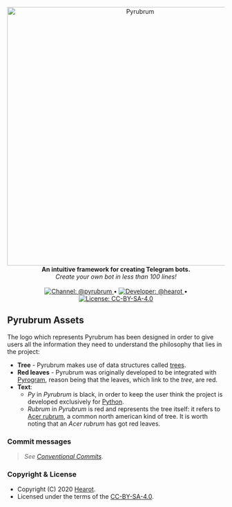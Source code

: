 <p align="center">
    <a href="https://github.com/hearot/pyrubrum">
        <img src="https://i.imgur.com/gfkh9bR.png" alt="Pyrubrum" width="600"/>
    </a>
    <br>
    <b>An intuitive framework for creating Telegram bots.</b>
    <br>
    <i>Create your own bot in less than 100 lines!</i>
    <br>
    <br>
    <a href="https://t.me/pyrubrum">
        <img src="https://img.shields.io/badge/Channel-@pyrubrum-red.svg" alt="Channel: @pyrubrum"/>
    </a>
    •    
    <a href="https://t.me/hearot">
        <img src="https://img.shields.io/badge/Developer-@hearot-blue.svg" alt="Developer: @hearot"/>
    </a>
    •
    <a href="https://github.com/hearot/pyrubrum-assets/blob/master/LICENSE">
        <img src="https://img.shields.io/badge/License-CC--BY--SA--4.0-green.svg" alt="License: CC-BY-SA-4.0"/>
    </a>
</p>

## Pyrubrum Assets

The logo which represents Pyrubrum has been designed in order to give users all the information they need to understand the philosophy that lies in the project:

   - **Tree** - Pyrubrum makes use of data structures called [trees](https://en.wikipedia.org/wiki/Tree_(data_structure)).
   - **Red leaves** - Pyrubrum was originally developed to be integrated with [Pyrogram](https://github.com/pyrogram/pyrogram), reason being that the leaves, which link to the *tree*, are red.
   - **Text**:
      - *Py* in *Pyrubrum* is black, in order to keep the user think the project is developed exclusively for [Python](https://python.org).
      - *Rubrum* in *Pyrubrum* is red and represents the tree itself: it refers to [Acer rubrum](https://en.wikipedia.org/wiki/Acer_rubrum?oldformat=true), a common north american kind of tree. It is worth noting that an *Acer rubrum* has got red leaves.

### Commit messages

> *See [Conventional Commits](https://www.conventionalcommits.org).*

### Copyright & License

- Copyright (C) 2020 [Hearot](https://github.com/hearot).
- Licensed under the terms of the [CC-BY-SA-4.0](./LICENSE).
